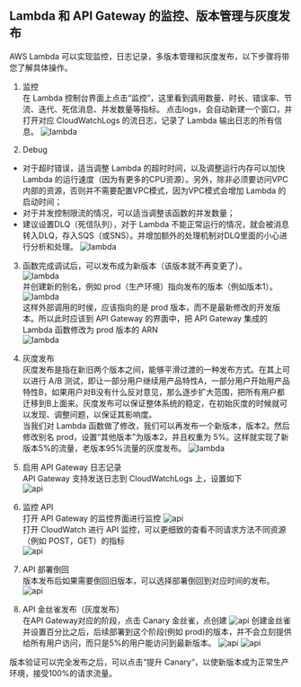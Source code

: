 ## Lambda 和 API Gateway 的监控、版本管理与灰度发布

AWS Lambda 可以实现监控，日志记录，多版本管理和灰度发布，以下步骤将带您了解具体操作。  

1. 监控  
在 Lambda 控制台界面上点击“监控”，这里看到调用数量、时长、错误率、节流、迭代、死信消息、并发数量等指标。
点击logs，会自动新建一个窗口，并打开对应 CloudWatchLogs 的流日志，记录了 Lambda 输出日志的所有信息。
![lambda](./img/PictureD1.png) 

2. Debug  
* 对于超时错误，适当调整 Lambda 的超时时间，以及调整运行内存可以加快 Lambda 的运行速度（因为有更多的CPU资源）。另外，除非必须要访问VPC内部的资源，否则并不需要配置VPC模式，因为VPC模式会增加 Lambda 的启动时间；  
* 对于并发控制限流的情况，可以适当调整该函数的并发数量；  
* 建议设置DLQ（死信队列），对于 Lambda 不能正常运行的情况，就会被消息转入DLQ，存入SQS（或SNS）。并增加额外的处理机制对DLQ里面的小心进行分析和处理。
![lambda](./img/PictureD2.png)

3. 函数完成调试后，可以发布成为新版本（该版本就不再变更了）。  
![lambda](./img/PictureD3.png)    
并创建新的别名，例如 prod（生产环境）指向发布的版本（例如版本1）。  
![lambda](./img/PictureD4.png)  
这样外部调用的时侯，应该指向的是 prod 版本，而不是最新修改的开发版本。所以此时应该到 API Gateway 的界面中，把 API Gateway 集成的 Lambda 函数修改为 prod 版本的 ARN  
![lambda](./img/PictureD5.png)  

4. 灰度发布  
灰度发布是指在新旧两个版本之间，能够平滑过渡的一种发布方式。在其上可以进行 A/B 测试，即让一部分用户继续用产品特性A，一部分用户开始用产品特性B，如果用户对B没有什么反对意见，那么逐步扩大范围，把所有用户都迁移到B上面来。灰度发布可以保证整体系统的稳定，在初始灰度的时候就可以发现、调整问题，以保证其影响度。  
当我们对 Lambda 函数做了修改，我们可以再发布一个新版本，版本2。然后修改别名 prod，设置“其他版本”为版本2，并且权重为 5%。这样就实现了新版本5%的流量，老版本95%流量的灰度发布。
![lambda](./img/PictureD6.png)  

1. 启用 API Gateway 日志记录  
API Gateway 支持发送日志到 CloudWatchLogs 上，设置如下   
![api](./img/PictureD7.png)    

6. 监控 API  
打开 API Gateway 的监控界面进行监控
![api](./img/PictureD8.png)   
打开 CloudWatch 进行 API 监控，可以更细致的查看不同请求方法不同资源（例如 POST，GET）的指标  
![api](./img/PictureD9.png)  

7. API 部署倒回  
版本发布后如果需要倒回旧版本，可以选择部署倒回到对应时间的发布。
![api](./img/PictureD11.png)  

8. API 金丝雀发布（灰度发布）  
在API Gateway对应的阶段，点击 Canary 金丝雀，点创建
![api](./img/PictureD10.png) 
创建金丝雀并设置百分比之后，后续部署到这个阶段(例如 prod)的版本，并不会立刻提供给所有用户访问，而只是5%的用户能访问到最新版本。
![api](./img/PictureD13.png) 
![api](./img/PictureD12.png) 

版本验证可以完全发布之后，可以点击“提升 Canary“，以使新版本成为正常生产环境，接受100%的请求流量。